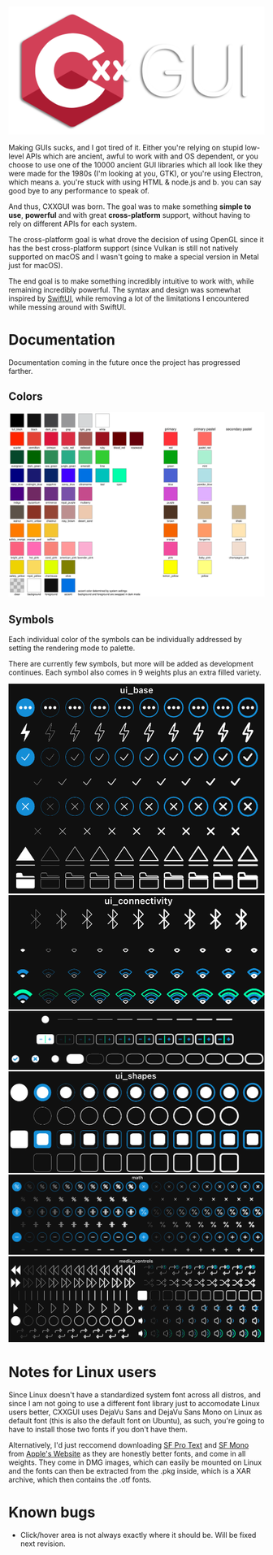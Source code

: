 ![Logo](cxxgui.png "Logo")

Making GUIs sucks, and I got tired of it. Either you're relying on stupid low-level APIs which are ancient, awful to work with and OS dependent, or you choose to use one of the 10000 ancient GUI libraries which all look like they were made for the 1980s (I'm looking at you, GTK), or you're using Electron, which means a. you're stuck with using HTML & node.js and b. you can say good bye to any performance to speak of.

And thus, CXXGUI was born. The goal was to make something **simple to use**, **powerful** and with great **cross-platform** support, without having to rely on different APIs for each system.

The cross-platform goal is what drove the decision of using OpenGL since it has the best cross-platform support (since Vulkan is still not natively supported on macOS and I wasn't going to make a special version in Metal just for macOS).

The end goal is to make something incredibly intuitive to work with, while remaining incredibly powerful. The syntax and design was somewhat inspired by [SwiftUI](https://developer.apple.com/xcode/swiftui/), while removing a lot of the limitations I encountered while messing around with SwiftUI.

# Documentation

Documentation coming in the future once the project has progressed farther.

## Colors

![Colors](colors.svg "Colors")

## Symbols

Each individual color of the symbols can be individually addressed by setting the rendering mode to palette.

There are currently few symbols, but more will be added as development continues. Each symbol also comes in 9 weights plus an extra filled variety.

![ui_base](ui_base.png "ui_base")
![ui_connectivity](ui_connectivity.png "ui_connectivity")
![ui_input](ui_input.png "ui_input")
![ui_shapes](ui_shapes.png "ui_shapes")
![math](math.png "math")
![media_controls](media_controls.png "media_controls")

# Notes for Linux users

Since Linux doesn't have a standardized system font across all distros, and since I am not going to use a different font library just to accomodate Linux users better, CXXGUI uses DejaVu Sans and DejaVu Sans Mono on Linux as default font (this is also the default font on Ubuntu), as such, you're going to have to install those two fonts if you don't have them.

Alternatively, I'd just reccomend downloading [SF Pro Text](https://devimages-cdn.apple.com/design/resources/download/SF-Pro.dmg) and [SF Mono](https://devimages-cdn.apple.com/design/resources/download/SF-Mono.dmg) from [Apple's Website](https://developer.apple.com/fonts/) as they are honestly better fonts, and come in all weights. They come in DMG images, which can easily be mounted on Linux and the fonts can then be extracted from the .pkg inside, which is a XAR archive, which then contains the .otf fonts.

# Known bugs

- Click/hover area is not always exactly where it should be. Will be fixed next revision.
